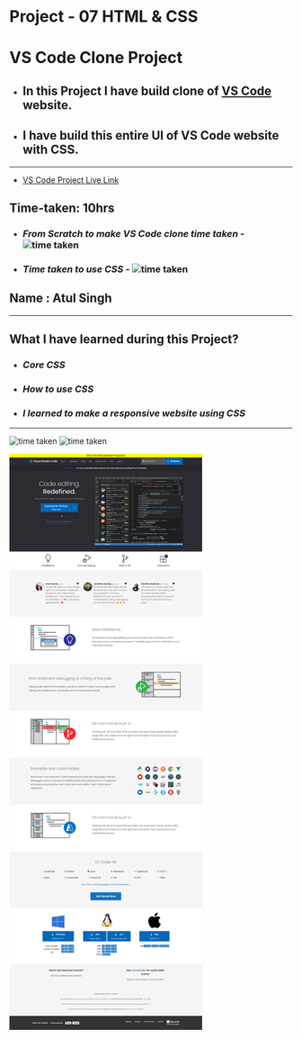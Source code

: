 # Project - 07 HTML & CSS

# VS Code Clone Project

- ## In this Project I have build clone of [VS Code](https://fsjs2-26th-nov-project-07-vs-code.netlify.app) website.

- ## I have build this entire UI of VS Code website with CSS.

---

- [VS Code Project Live Link](https://fsjs2-26th-nov-project-07-vs-code.netlify.app)

## Time-taken: 10hrs

- ### _From Scratch to make VS Code clone time taken_ - ![time taken](https://img.shields.io/badge/2-hrs-yellowgreen)

- ### _Time taken to use CSS_ - ![time taken](https://img.shields.io/badge/8-hrs-orange)

## Name : Atul Singh

---

## What I have learned during this Project?

- ### _Core CSS_

- ### _How to use CSS_

- ### _I learned to make a responsive website using CSS_

---

![time taken](https://img.shields.io/badge/Project-07-green) ![time taken](https://img.shields.io/badge/VSCode%20Clone-HTML%20%26%20CSS-orange)

![VS Code clone screenshot](./Output.png)

